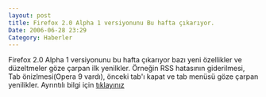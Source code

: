```yaml
---
layout: post
title: Firefox 2.0 Alpha 1 versiyonunu Bu hafta çıkarıyor.
Date: 2006-06-28 23:29
Category: Haberler
---
```


Firefox 2.0 Alpha 1 versiyonunu bu hafta çıkarıyor bazı yeni özellikler
ve düzeltmeler göze çarpan ilk yenilkler. Örneğin RSS hatasının
giderilmesi, Tab önizlmesi(Opera 9 vardı), önceki tab'ı kapat ve tab
menüsü göze çarpan yenilikler. Ayrıntılı bilgi için [tıklayınız][]

  [tıklayınız]: http://wiki.mozilla.org/Firefox2/StatusMeetings/2006-03-07#Alpha_1_Status
